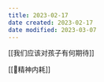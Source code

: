 ```yaml
---
title: 2023-02-17
date created: 2023-02-17
date modified: 2023-03-07
---
```


[[我们应该对孩子有何期待]]

[[🐤精神内耗]]

